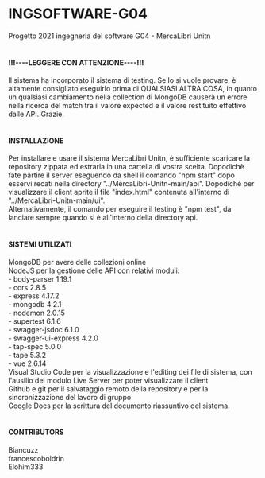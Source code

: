# INGSOFTWARE-G04
Progetto 2021 ingegneria del software G04 - MercaLibri Unitn
<br/>
<br/>
<h4>!!!----LEGGERE CON ATTENZIONE----!!!</h4>
Il sistema ha incorporato il sistema di testing. Se lo si vuole provare, è altamente consigliato eseguirlo prima di QUALSIASI ALTRA COSA, in quanto un qualsiasi cambiamento nella collection di MongoDB causerà un errore nella ricerca del match tra il valore expected e il valore restituito effettivo dalle API. Grazie.
<br/>
<br/>
<h4>INSTALLAZIONE</h4>
Per installare e usare il sistema MercaLibri Unitn, è sufficiente scaricare la repository zippata ed estrarla in una cartella di vostra scelta. Dopodichè fate partire il server eseguendo da shell il comando "npm start" dopo esservi recati nella directory "../MercaLibri-Unitn-main/api". Dopodichè per visualizzare il client aprite il file "index.html" contenuta all'interno di "../MercaLibri-Unitn-main/ui".
<br/>
Alternativamente, il comando per eseguire il testing è "npm test", da lanciare sempre quando si è all'interno della directory api.
<br/>
<br/>
<h4>SISTEMI UTILIZATI</h4>
MongoDB per avere delle collezioni online
<br/>
NodeJS per la gestione delle API con relativi moduli:
    <br/>
    - body-parser 1.19.1
    <br/>
    - cors 2.8.5
    <br/>
    - express 4.17.2
    <br/>
    - mongodb 4.2.1
    <br/>
    - nodemon 2.0.15
    <br/>
    - supertest 6.1.6
<br/>
- swagger-jsdoc 6.1.0
<br/>
- swagger-ui-express 4.2.0
<br/>
- tap-spec 5.0.0
<br/>
- tape 5.3.2
<br/>
- vue 2.6.14
<br/>
Visual Studio Code per la visualizzazione e l'editing dei file di sistema, con l'ausilio del modulo Live Server per poter visualizzare il client
<br/>
Github e git per il salvataggio remoto della repository e per la sincronizzazione del lavoro di gruppo
<br/>
Google Docs per la scrittura del documento riassuntivo del sistema.
<br/>
<br/>
<h4>CONTRIBUTORS</h4>
Biancuzz
<br/>
francescoboldrin
<br/>
Elohim333
<br/>
